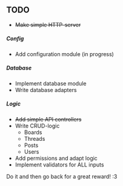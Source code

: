 ## TODO

* ~~Make simple HTTP-server~~

##### Config
* Add configuration module (in progress)

##### Database
* Implement database module
* Write database adapters

##### Logic
* ~~Add simple API controllers~~
* Write CRUD-logic
  * Boards
  * Threads
  * Posts
  * Users
* Add permissions and adapt logic
* Implement validators for ALL inputs

Do it and then go back for a great reward! :3